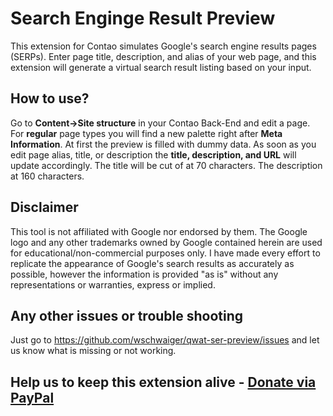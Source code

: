 # Search Enginge Result Preview
This extension for Contao simulates Google's search engine results pages (SERPs). Enter page title, description, and alias of your web page, and this extension will generate a virtual search result listing based on your input.

## How to use?
Go to **Content->Site structure** in your Contao Back-End and edit a page. For **regular** page types you will find a new palette right after **Meta Information**. At first the preview is filled with dummy data. As soon as you edit page alias, title, or description the **title, description, and URL** will update accordingly. The title will be cut of at 70 characters. The description at 160 characters.

## Disclaimer
This tool is not affiliated with Google nor endorsed by them. The Google logo and any other trademarks owned by Google contained herein are used for educational/non-commercial purposes only. I have made every effort to replicate the appearance of Google's search results as accurately as possible, however the information is provided "as is" without any representations or warranties, express or implied.

## Any other issues or trouble shooting
Just go to https://github.com/wschwaiger/qwat-ser-preview/issues and let us know what is missing or not working.

## Help us to keep this extension alive - [Donate via PayPal](https://www.paypal.me/wschwaiger)

